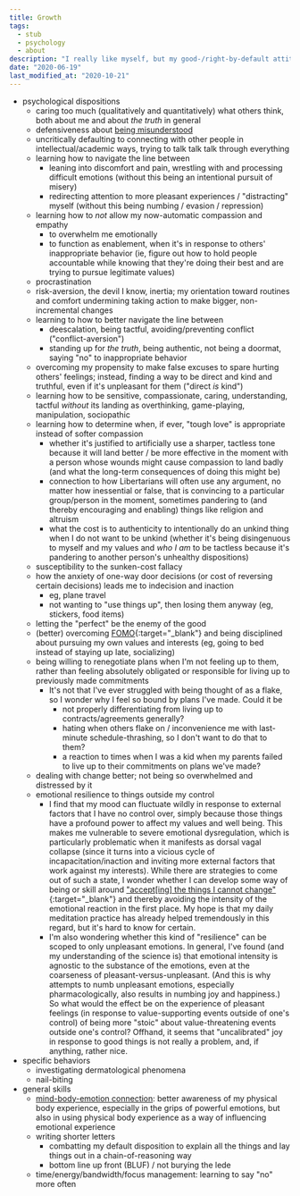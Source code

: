 ```yaml
---
title: Growth
tags:
  - stub
  - psychology
  - about
description: "I really like myself, but my good-/right-by-default attitude has the built-in failure mode of making it difficult to identify areas for growth. Nevertheless, I've found a few things I can work on."
date: "2020-06-19"
last_modified_at: "2020-10-21"
---
```


* psychological dispositions
  * caring too much (qualitatively and quantitatively) what others think, both about me and about _the truth_ in general
  * defensiveness about [being misunderstood](/misunderstood/)
  * uncritically defaulting to connecting with other people in intellectual/academic ways, trying to talk talk talk through everything
  * learning how to navigate the line between
    * leaning into discomfort and pain, wrestling with and processing difficult emotions (without this being an intentional pursuit of misery)
    * redirecting attention to more pleasant experiences / "distracting" myself (without this being numbing / evasion / repression)
  * learning how to _not_ allow my now-automatic compassion and empathy
    * to overwhelm me emotionally
    * to function as enablement, when it's in response to others' inappropriate behavior (ie, figure out how to hold people accountable while knowing that they're doing their best and are trying to pursue legitimate values)
  * procrastination
  * risk-aversion, the devil I know, inertia; my orientation toward routines and comfort undermining taking action to make bigger, non-incremental changes
  * learning to how to better navigate the line between
    * deescalation, being tactful, avoiding/preventing conflict ("conflict-aversion")
    * standing up for _the truth_, being authentic, not being a doormat, saying "no" to inappropriate behavior
  * overcoming my propensity to make false excuses to spare hurting others' feelings; instead, finding a way to be direct and kind and truthful, even if it's unpleasant for them ("direct _is_ kind")
  * learning how to be sensitive, compassionate, caring, understanding, tactful _without_ its landing as overthinking, game-playing, manipulation, sociopathic
  * learning how to determine when, if ever, "tough love" is appropriate instead of softer compassion
    * whether it's justified to artificially use a sharper, tactless tone because it will land better / be more effective in the moment with a person whose wounds might cause compassion to land badly (and what the long-term consequences of doing this might be)
    * connection to how Libertarians will often use any argument, no matter how inessential or false, that is convincing to a particular group/person in the moment, sometimes pandering to (and thereby encouraging and enabling) things like religion and altruism
    * what the cost is to authenticity to intentionally do an unkind thing when I do not want to be unkind (whether it's being disingenuous to myself and my values and _who I am_ to be tactless because it's pandering to another person's unhealthy dispositions)
  * susceptibility to the sunken-cost fallacy
  * how the anxiety of one-way door decisions (or cost of reversing certain decisions) leads me to indecision and inaction
    * eg, plane travel
    * not wanting to "use things up", then losing them anyway (eg, stickers, food items)
  * letting the "perfect" be the enemy of the good
  * (better) overcoming [FOMO](https://en.wikipedia.org/wiki/Fear_of_missing_out){:target="&lowbar;blank"} and being disciplined about pursuing my own values and interests (eg, going to bed instead of staying up late, socializing)
  * being willing to renegotiate plans when I'm not feeling up to them, rather than feeling absolutely obligated or responsible for living up to previously made commitments
    * It's not that I've ever struggled with being thought of as a flake, so I wonder why I feel so bound by plans I've made. Could it be
      * not properly differentiating from living up to contracts/agreements generally?
      * hating when others flake on / inconvenience me with last-minute schedule-thrashing, so I don't want to do that to them?
      * a reaction to times when I was a kid when my parents failed to live up to their commitments on plans we've made?
  * dealing with change better; not being so overwhelmed and distressed by it
  * emotional resilience to things outside my control
    * I find that my mood can fluctuate wildly in response to external factors that I have no control over, simply because those things have a profound power to affect my values and well being. This makes me vulnerable to severe emotional dysregulation, which is particularly problematic when it manifests as dorsal vagal collapse (since it turns into a vicious cycle of incapacitation/inaction and inviting more external factors that work against my interests). While there are strategies to come out of such a state, I wonder whether I can develop some way of being or skill around ["accept[ing] the things I cannot change"](https://en.wikipedia.org/wiki/Serenity_Prayer){:target="&lowbar;blank"} and thereby avoiding the intensity of the emotional reaction in the first place. My hope is that my daily meditation practice has already helped tremendously in this regard, but it's hard to know for certain.
    * I'm also wondering whether this kind of "resilience" can be scoped to only unpleasant emotions. In general, I've found (and my understanding of the science is) that emotional intensity is agnostic to the substance of the emotions, even at the coarseness of pleasant-versus-unpleasant. (And this is why attempts to numb unpleasant emotions, especially pharmacologically, also results in numbing joy and happiness.) So what would the effect be on the experience of pleasant feelings (in response to value-supporting events outside of one's control) of being more "stoic" about value-threatening events outside one's control? Offhand, it seems that "uncalibrated" joy in response to good things is not really a problem, and, if anything, rather nice.
* specific behaviors
  * investigating dermatological phenomena
  * nail-biting
* general skills
  * [mind-body-emotion connection](/mind-body-emotion-connection/): better awareness of my physical body experience, especially in the grips of powerful emotions, but also in using physical body experience as a way of influencing emotional experience
  * writing shorter letters
    * combatting my default disposition to explain all the things and lay things out in a chain-of-reasoning way
    * bottom line up front (BLUF) / not burying the lede
  * time/energy/bandwidth/focus management: learning to say "no" more often
